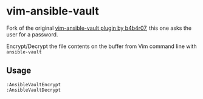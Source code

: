 vim-ansible-vault
=================

Fork of the original [vim-ansible-vault plugin by b4b4r07](https://github.com/b4b4r07/vim-ansible-vault), this one asks the user for a password.

Encrypt/Decrypt the file contents on the buffer from Vim command line with `ansible-vault`

## Usage

```
:AnsibleVaultEncrypt
:AnsibleVaultDecrypt
```
